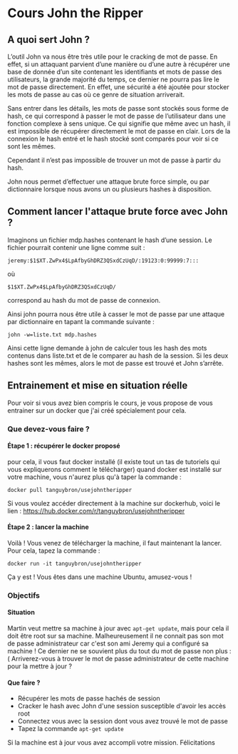 # Cours John the Ripper

## A quoi sert John ?

L’outil John va nous être très utile pour le cracking de mot de passe. En effet, si un attaquant parvient d’une manière ou d’une autre à récupérer une base de donnée d’un site contenant les identifiants et mots de passe des utilisateurs, la grande majorité du temps, ce dernier ne pourra pas lire le mot de passe directement. En effet, une sécurité a été ajoutée pour stocker les mots de passe au cas où ce genre de situation arriverait.

Sans entrer dans les détails, les mots de passe sont stockés sous forme de hash, ce qui correspond à passer le mot de passe de l’utilisateur dans une fonction complexe à sens unique. Ce qui signifie que même avec un hash, il est impossible de récupérer directement le mot de passe en clair. Lors de la connexion le hash entré et le hash stocké sont comparés pour voir si ce sont les mêmes.

Cependant il n’est pas impossible de trouver un mot de passe à partir du hash.

John nous permet d’effectuer une attaque brute force simple, ou par dictionnaire lorsque nous avons un ou plusieurs hashes à disposition.

## Comment lancer l'attaque brute force avec John ?

Imaginons un fichier mdp.hashes contenant le hash d’une session. Le fichier pourrait contenir une ligne comme suit : 

```jeremy:$1$XT.ZwPx4$LpAfbyGhDRZ3QSxdCzUqD/:19123:0:99999:7:::```

où

```$1$XT.ZwPx4$LpAfbyGhDRZ3QSxdCzUqD/```

correspond au hash du mot de passe de connexion.

Ainsi john pourra nous être utile à casser le mot de passe par une attaque par dictionnaire en tapant la commande suivante :

```john -w=liste.txt mdp.hashes```

Ainsi cette ligne demande à john de calculer tous les hash des mots contenus dans liste.txt et de le comparer au hash de la session. Si les deux hashes sont les mêmes, alors le mot de passe est trouvé et John s’arrête.

## Entrainement et mise en situation réelle

Pour voir si vous avez bien compris le cours, je vous propose de vous entrainer sur un docker que j'ai créé spécialement pour cela.

### Que devez-vous faire ?

#### Étape 1 : récupérer le docker proposé
pour cela, il vous faut docker installé (il existe tout un tas de tutoriels qui vous expliquerons comment le télécharger)
quand docker est installé sur votre machine, vous n'aurez plus qu'à taper la commande : 

```docker pull tanguybron/usejohntheripper```

Si vous voulez accéder directement à la machine sur dockerhub, voici le lien : 
https://hub.docker.com/r/tanguybron/usejohntheripper

#### Étape 2 : lancer la machine
Voilà ! Vous venez de télécharger la machine, il faut maintenant la lancer. Pour cela, tapez la commande : 

```docker run -it tanguybron/usejohntheripper```

Ça y est ! Vous êtes dans une machine Ubuntu, amusez-vous !

### Objectifs

#### Situation
Martin veut mettre sa machine à jour avec ```apt-get update```, mais pour cela il doit être root sur sa machine. Malheureusement il ne connait pas son mot de passe administrateur car c'est son ami Jeremy qui a configuré sa machine ! Ce dernier ne se souvient plus du tout du mot de passe non plus :( Arriverez-vous à trouver le mot de passe administrateur de cette machine pour la mettre à jour ?

#### Que faire ?
* Récupérer les mots de passe hachés de session
* Cracker le hash avec John d'une session susceptible d'avoir les accès root
* Connectez vous avec la session dont vous avez trouvé le mot de passe
* Tapez la commande ```apt-get update```

Si la machine est à jour vous avez accompli votre mission. Félicitations
